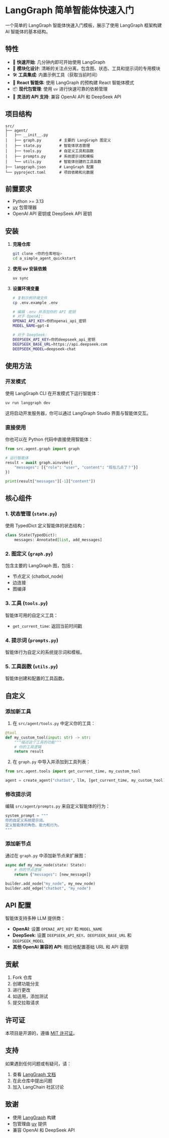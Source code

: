 # LangGraph 简单智能体快速入门

一个简单的 LangGraph 智能体快速入门模板，展示了使用 LangGraph 框架构建 AI 智能体的基本结构。

## 特性

- 🚀 **快速开始**: 几分钟内即可开始使用 LangGraph
- 🔧 **模块化设计**: 清晰的关注点分离，包含图、状态、工具和提示词的专用模块
- 🛠️ **工具集成**: 内置示例工具（获取当前时间）
- 🎯 **React 智能体**: 使用 LangGraph 的预构建 React 智能体模式
- 📦 **现代包管理**: 使用 `uv` 进行快速可靠的依赖管理
- 🔑 **灵活的 API 支持**: 兼容 OpenAI API 和 DeepSeek API

## 项目结构

```
src/
├── agent/
│   ├── __init__.py
│   ├── graph.py        # 主要的 LangGraph 图定义
│   ├── state.py        # 智能体状态管理
│   ├── tools.py        # 自定义工具和函数
│   ├── prompts.py      # 系统提示词和模板
│   └── utils.py        # 智能体创建的工具函数
├── langgraph.json      # LangGraph 配置
└── pyproject.toml      # 项目依赖和元数据
```

## 前置要求

- Python >= 3.13
- [uv](https://docs.astral.sh/uv/) 包管理器
- OpenAI API 密钥或 DeepSeek API 密钥

## 安装

1. **克隆仓库**
   ```bash
   git clone <你的仓库地址>
   cd a_simple_agent_quickstart
   ```

2. **使用 uv 安装依赖**
   ```bash
   uv sync
   ```

3. **设置环境变量**
   ```bash
   # 复制示例环境文件
   cp .env.example .env
   
   # 编辑 .env 并添加你的 API 密钥
   # 对于 OpenAI:
   OPENAI_API_KEY=你的openai_api_密钥
   MODEL_NAME=gpt-4
   
   # 对于 DeepSeek:
   DEEPSEEK_API_KEY=你的deepseek_api_密钥
   DEEPSEEK_BASE_URL=https://api.deepseek.com
   DEEPSEEK_MODEL=deepseek-chat
   ```

## 使用方法

### 开发模式

使用 LangGraph CLI 在开发模式下运行智能体：

```bash
uv run langgraph dev
```

这将启动开发服务器，你可以通过 LangGraph Studio 界面与智能体交互。

### 直接使用

你也可以在 Python 代码中直接使用智能体：

```python
from src.agent.graph import graph

# 运行智能体
result = await graph.ainvoke({
    "messages": [{"role": "user", "content": "现在几点了？"}]
})

print(result["messages"][-1]["content"])
```

## 核心组件

### 1. 状态管理 (`state.py`)
使用 TypedDict 定义智能体的状态结构：
```python
class State(TypedDict):
    messages: Annotated[list, add_messages]
```

### 2. 图定义 (`graph.py`)
包含主要的 LangGraph 图，包括：
- 节点定义 (chatbot_node)
- 边连接
- 图编译

### 3. 工具 (`tools.py`)
智能体可用的自定义工具：
- `get_current_time`: 返回当前时间戳

### 4. 提示词 (`prompts.py`)
智能体行为自定义的系统提示词和模板。

### 5. 工具函数 (`utils.py`)
智能体创建和配置的工具函数。

## 自定义

### 添加新工具

1. 在 `src/agent/tools.py` 中定义你的工具：
```python
@tool
def my_custom_tool(input: str) -> str:
    """描述这个工具的功能"""
    # 你的工具逻辑
    return result
```

2. 在 `graph.py` 中导入并添加到工具列表：
```python
from src.agent.tools import get_current_time, my_custom_tool

agent = create_agent("chatbot", llm, [get_current_time, my_custom_tool], system_prompt)
```

### 修改提示词

编辑 `src/agent/prompts.py` 来自定义智能体的行为：
```python
system_prompt = """
你的自定义系统提示词。
定义智能体的角色、能力和行为。
"""
```

### 添加新节点

通过在 `graph.py` 中添加新节点来扩展图：
```python
async def my_new_node(state: State):
    # 你的节点逻辑
    return {"messages": [new_message]}

builder.add_node("my_node", my_new_node)
builder.add_edge("chatbot", "my_node")
```

## API 配置

智能体支持多种 LLM 提供商：

- **OpenAI**: 设置 `OPENAI_API_KEY` 和 `MODEL_NAME`
- **DeepSeek**: 设置 `DEEPSEEK_API_KEY`、`DEEPSEEK_BASE_URL` 和 `DEEPSEEK_MODEL`
- **其他 OpenAI 兼容的 API**: 相应地配置基础 URL 和 API 密钥

## 贡献

1. Fork 仓库
2. 创建功能分支
3. 进行更改
4. 如适用，添加测试
5. 提交拉取请求

## 许可证

本项目是开源的，遵循 [MIT 许可证](LICENSE)。

## 支持

如果遇到任何问题或有疑问，请：
1. 查看 [LangGraph 文档](https://langchain-ai.github.io/langgraph/)
2. 在此仓库中提出问题
3. 加入 LangChain 社区讨论

## 致谢

- 使用 [LangGraph](https://github.com/langchain-ai/langgraph) 构建
- 包管理由 [uv](https://docs.astral.sh/uv/) 提供
- 兼容 OpenAI 和 DeepSeek API 
